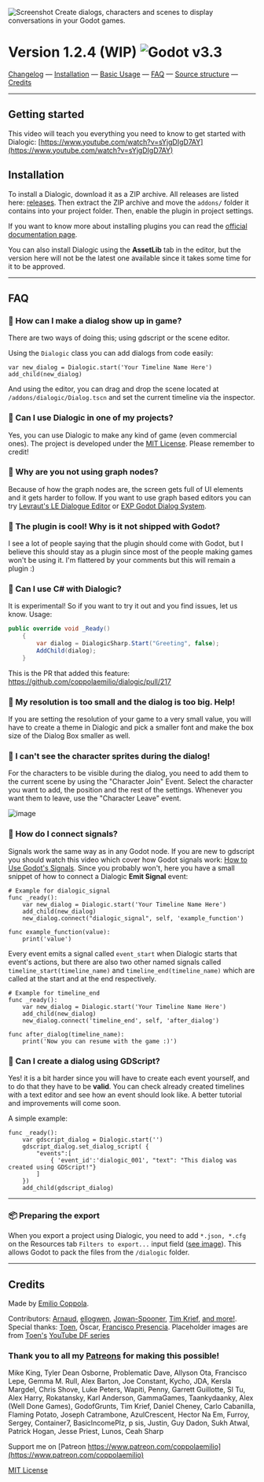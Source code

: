 ![Screenshot](https://coppolaemilio.com/images/dialogic/dialogic-hero-1.0.png?v)
Create dialogs, characters and scenes to display conversations in your Godot games. 

# Version 1.2.4 (WIP)  ![Godot v3.3](https://img.shields.io/badge/godot-v3.3-%23478cbf)

[Changelog](https://github.com/coppolaemilio/dialogic/blob/main/docs/changelog.md) — 
[Installation](#installation) — 
[Basic Usage](https://github.com/coppolaemilio/dialogic/blob/main/docs/usage.md) — 
[FAQ](#faq) — 
[Source structure](https://github.com/coppolaemilio/dialogic/blob/main/docs/source.md) — 
[Credits](#credits)

---

## Getting started

This video will teach you everything you need to know to get started with Dialogic: [https://www.youtube.com/watch?v=sYjgDIgD7AY](https://www.youtube.com/watch?v=sYjgDIgD7AY)

## Installation

To install a Dialogic, download it as a ZIP archive. All releases are listed here: [releases](https://github.com/coppolaemilio/dialogic/releases). Then extract the ZIP archive and move the `addons/` folder it contains into your project folder. Then, enable the plugin in project settings.

If you want to know more about installing plugins you can read the [official documentation page](https://docs.godotengine.org/en/stable/tutorials/plugins/editor/installing_plugins.html).

You can also install Dialogic using the **AssetLib** tab in the editor, but the version here will not be the latest one available since it takes some time for it to be approved.

---

## FAQ 

### 🔷 How can I make a dialog show up in game?
There are two ways of doing this; using gdscript or the scene editor.

Using the `Dialogic` class you can add dialogs from code easily:

```gdscript
var new_dialog = Dialogic.start('Your Timeline Name Here')
add_child(new_dialog)
```
And using the editor, you can drag and drop the scene located at `/addons/dialogic/Dialog.tscn` and set the current timeline via the inspector.

### 🔷 Can I use Dialogic in one of my projects?
Yes, you can use Dialogic to make any kind of game (even commercial ones). The project is developed under the [MIT License](https://github.com/coppolaemilio/dialogic/blob/master/LICENSE). Please remember to credit!


### 🔷 Why are you not using graph nodes?
Because of how the graph nodes are, the screen gets full of UI elements and it gets harder to follow.
If you want to use graph based editors you can try [Levraut's LE Dialogue Editor](https://levrault.itch.io/le-dialogue-editor) or [EXP Godot Dialog System](https://github.com/EXPWorlds/Godot-Dialog-System).


### 🔷 The plugin is cool! Why is it not shipped with Godot?
I see a lot of people saying that the plugin should come with Godot, but I believe this should stay as a plugin since most of the people making games won't be using it. I'm flattered by your comments but this will remain a plugin :)


### 🔷 Can I use C# with Dialogic?
It is experimental! So if you want to try it out and you find issues, let us know.
Usage:
```cs
public override void _Ready()
	{
		var dialog = DialogicSharp.Start("Greeting", false);
		AddChild(dialog);
	}
```
This is the PR that added this feature: https://github.com/coppolaemilio/dialogic/pull/217


### 🔷 My resolution is too small and the dialog is too big. Help!
If you are setting the resolution of your game to a very small value, you will have to create a theme in Dialogic and pick a smaller font and make the box size of the Dialog Box smaller as well. 


### 🔷 I can't see the character sprites during the dialog!
For the characters to be visible during the dialog, you need to add them to the current scene by using the "Character Join" Event. Select the character you want to add, the position and the rest of the settings. Whenever you want them to leave, use the "Character Leave" event. 

![image](https://user-images.githubusercontent.com/2206700/115998381-3a5af500-a5e7-11eb-95af-778a656a6e9e.png)


### 🔷 How do I connect signals?
Signals work the same way as in any Godot node. If you are new to gdscript you should watch this video which cover how Godot signals work: [How to Use Godot's Signals](https://www.youtube.com/watch?v=NK_SYVO7lMA). Since you probably won't, here you have a small snippet of how to connect a Dialogic **Emit Signal** event:
```gdscript
# Example for dialogic_signal
func _ready():
	var new_dialog = Dialogic.start('Your Timeline Name Here')
	add_child(new_dialog)
	new_dialog.connect("dialogic_signal", self, 'example_function')

func example_function(value):
	print('value')
```
Every event emits a signal called `event_start` when Dialogic starts that event's actions, but there are also two other named signals called `timeline_start(timeline_name)` and `timeline_end(timeline_name)` which are called at the start and at the end respectively. 

```gdscript
# Example for timeline_end
func _ready():
	var new_dialog = Dialogic.start('Your Timeline Name Here')
	add_child(new_dialog)
	new_dialog.connect('timeline_end', self, 'after_dialog')

func after_dialog(timeline_name):
	print('Now you can resume with the game :)')
```

### 🔷 Can I create a dialog using GDScript?
Yes! it is a bit harder since you will have to create each event yourself, and to do that they have to be **valid**. You can check already created timelines with a text editor and see how an event should look like. A better tutorial and improvements will come soon.

A simple example:
```gdscript
func _ready():
	var gdscript_dialog = Dialogic.start('')
	gdscript_dialog.set_dialog_script( {
		"events":[
			{ 'event_id':'dialogic_001', "text": "This dialog was created using GDScript!"}
		]
	})
	add_child(gdscript_dialog)
```

---

### 📦 Preparing the export

When you export a project using Dialogic, you need to add `*.json, *.cfg` on the Resources tab `Filters to export...` input field ([see image](https://coppolaemilio.com/images/dialogic/exporting-2.png?v2)). This allows Godot to pack the files from the `/dialogic` folder.

---

## Credits
Made by [Emilio Coppola](https://github.com/coppolaemilio).

Contributors:  [Arnaud](https://github.com/arnaudvergnet), [ellogwen](https://github.com/ellogwen), [Jowan-Spooner](https://github.com/Jowan-Spooner), [Tim Krief](https://github.com/timkrief),  [and more!](https://github.com/coppolaemilio/dialogic/graphs/contributors). Special thanks: [Toen](https://twitter.com/ToenAndreMC), Òscar, [Francisco Presencia](https://francisco.io/). Placeholder images are from [Toen's](https://toen.world/) [YouTube DF series](https://www.youtube.com/watch?v=B1ggwiat7PM)

### Thank you to all my [Patreons](https://www.patreon.com/coppolaemilio) for making this possible!

Mike King,
Tyler Dean Osborne,
Problematic Dave,
Allyson Ota,
Francisco Lepe,
Gemma M. Rull,
Alex Barton,
Joe Constant,
Kycho,
JDA,
Kersla Margdel,
Chris Shove,
Luke Peters,
Wapiti,
Penny,
Garrett Guillotte,
Sl Tu,
Alex Harry,
Rokatansky,
Karl Anderson,
GammaGames,
Taankydaanky,
Alex (Well Done Games),
GodofGrunts,
Tim Krief,
Daniel Cheney,
Carlo Cabanilla,
Flaming Potato,
Joseph Catrambone,
AzulCrescent,
Hector Na Em,
Furroy,
Sergey,
Container7,
BasicIncomePlz,
p sis,
Justin,
Guy Dadon,
Sukh Atwal,
Patrick Hogan,
Jesse Priest,
Lunos,
Ceah Sharp



Support me on [Patreon https://www.patreon.com/coppolaemilio](https://www.patreon.com/coppolaemilio)

[MIT License](https://github.com/coppolaemilio/dialogic/blob/main/LICENSE)
